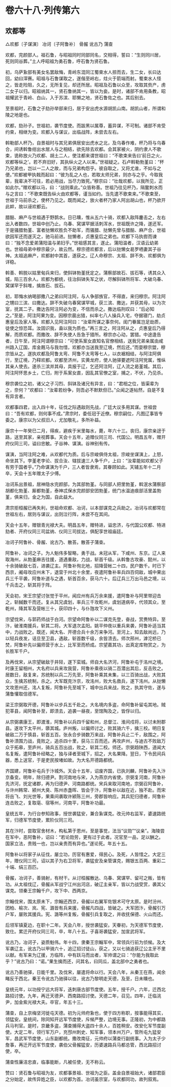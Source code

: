 # 卷六十八·列传第六

## 欢都等

△欢都〔子谋演〕 冶诃〔子阿鲁补〕 骨赧 讹古乃 蒲查

欢都，完颜部人。祖石鲁，与昭祖同时同部同名，交相得，誓曰：“生则同川居，死则同谷葬。”土人呼昭祖为勇石鲁，呼石鲁为贤石鲁。

初，乌萨紥部有美女名罢敌悔，青岭东混同江蜀束水人掠而去，生二女，长曰达回，幼曰滓赛。昭祖与石鲁谋取之，遂偕至岭右，炷火于箭端而射。蜀束水人怪之，皆走险阻，久之，无所复见，却还所居。昭祖及石鲁以众至，攻取其赀产，虏二女子以归。昭祖纳其一，贤石鲁纳其一，皆以为妾。是时，诸部不肯用条教，昭祖耀武于青岭、白山，入于苏滨、耶懒之地，贤石鲁佐之也。其后别去。

至景祖时，石鲁之子劾孙举部来归，居于安出虎水源胡凯山南。胡凯山者，所谓和陵之地是也。

欢都，劾孙子。世祖初，袭节度使。而跋黑以属尊，蓄异谋，不可制。诸部不肯受约束，相继为变。欢都入与谋议，出临战阵，未尝去左右。

斡勒部人杯乃，自景祖时与其兄弟俱居安出虎水之北，及乌春作难，杯乃将与乌春合，间诱斡鲁绀出水居人与之相结，欲先除去欢都。会其家被火，阴约隶人不歌束，诡称放火乃欢都、胡土二人，使注都来谓世祖曰：“不歌束来告曰‘前日之火，欢都等纵之’。若不弃旧好，其执纵火之人以来。”世祖疑之。石卢斡勒勃堇曰：“杯乃兄弟也，岂以一二人之故，而与兄弟构怨乎。彼自取之，又将尤谁，不如与之便。”欢都被甲执戟而起曰：“彼为乱之人也，若取太师兄弟，则亦与之乎。今取我辈，我辈决不可往，若必用战，当尽力致死。”穆宗曰：“壮哉欢都，以我所见，正如此尔。”赠欢都以马，曰：“战则乘此。”众皆称善。世祖乃往见杯乃，隔鳖刺水而与之言曰：“不歌束既告纵火由欢都等，谨当如约。当先遣不歌束来。”不歌束至，世祖于马前杀之，使杯乃见之。既而闻之，放火者杯乃家人阿出胡山也，杯乃欲开此衅，故以诬欢都云。

腊醅、麻产与世祖遇于野鹊水。日已曛，惟从五六十骑，欢都入敌阵鏖击之，左右出入者数四，世祖中创乃止。乌春、窝谋罕据活刺浑水，世祖既许之降，遂还军。于是骚腊勃堇、富者挞懒欢胜负不助军，而骚腊、挞懒先曾与腊醅、麻产合，世祖欲因军还而遂灭之，驰马前进。挞懒者，贞惠皇后之弟也。欢都下马执辔而谏曰：“独不念爱弟蒲阳温与弟妇乎。”世祖感其言，遂止。蒲阳温者，汉语云幼弟也。世祖母弟中穆宗最少，故云然。穆宗德欢都言，后以挞懒女曷罗哂妻其子谷神。太祖追麻产，欢都射中其首，遂获之。辽人命穆宗、太祖、辞不失、欢都俱为详稳。

斡善、斡脱以姑里甸兵来归，使斜钵勃堇抚定之。蒲察部故石、拔石等，诱其众入城，陷三百余人。欢都为都统，往治斜钵失军之状，尽解斜钵所将军、大破乌春、窝谋罕于斜堆，擒故石、拔石。

初，耶悔水纳喝部撒八之弟曰阿注阿，与人争部族官，不得直，来归穆宗。阿注阿之甥曰三滨、曰撒达。辞不失破乌春窝谋罕城，获三滨、撒达，并获其母，以为次室，抚其二子。撒达告阿注阿必为变，不信而杀之。撒达临刑叹曰：“后必知之。”至是，阿注阿果为变。因穆宗晨出猎，纠率七八人操兵入宅，夺据寝门，劫贞惠皇后及家人等。欢都入见阿注阿曰：“汝辈所谋之事奈何。闺门眷属岂足劫质，徒使之惊恐耳。汝固识我，盍以我为质也。”再三言之，阿注阿从之，贞惠皇后乃得解，而质欢都。而撒改、辞不失使人告急于猎所。穆宗亦心动，罢猎。中途逢告者，日午至，阿注阿谓穆宗曰：“可使系案女直知名官僚相结，送我兄弟亲属由咸州路入辽国，库金厩马与我勿惜，欢都亦当送我至辽境，然后还。”而耍穆宗盟，穆宗皆从之。遂执欢都及阿鲁太弯、阿鲁不太弯等七人，以衣裾相结，与阿注阿俱行，至辽境，乃释欢都。欢都至济州，实黄龙府，使人驰驿要遮阿注阿党属，惟纵其亲人使去。遂杀三滨并其母，具报于辽，乞还阿注阿，辽人流之曷堇城。其后，阿注阿怀思乡土，亡归，附于系案女直，因乱其官僚之室，捕之，不伏，乃见杀。

穆宗袭位之初，诸父之子习烈、斜钵及诸兄有异言，曰：“君相之位，皆渠辈为之，奈何？”欢都曰：“汝辈若纷争，则吾必不默默但已。”众闻之遂帖然，自是不复有异言者。

欢都事四君，出入四十年，征伐之际遇敌则先战，广廷大议多用其谋。世祖尝曰：“吾有欢都，则何事不成。”肃宗时，委任冠于近僚。穆宗嗣位，凡图辽事皆专委之。康宗以为父叔旧人，尤加敬礼，多所补益。

康宗十一年癸巳二月，得疾，避疾于米里每水，薨，年六十三。丧归，康宗亲迓于路，送至其家，亲视葬事。天会十五年，追赠仪同三司、代国公。明昌五年，赠开府仪同三司，谥曰忠敏。子谷神、谋演。谷神别有传。

谋演，当阿注阿之难，从欢都代为质。后与宗峻俱侍太祖，宗峻坐谋演上，上怒，命坐其下。孛堇老孛论、拔合汝、辖拔速三人争千户，上曰：“汝辈能如欢都父子有劳于国者乎。”乃命谋演为千户，三人者皆隶焉，其眷顾如此。天辅五年十二月卒，天会十五年赠太子少傅。

冶诃系出景祖，居神隐水完颜部，为其部勃堇。与同部人把里勃堇，斡泯水蒲察部胡都化勃堇、厮都勃堇，泰神忒保水完颜部安团勃堇，统门水温迪痕部活里盖勃堇，俱来归，金之为国，自此益大。

肃宗拒桓赧已再失利，世祖命欢都、冶诃，以本部谋克之兵助之。冶诃与欢都常在世祖左右，居则与谋议，出则泣行阵，未尝不在其间。

天会十五年，赠银青光禄大夫。明昌五年，赠特进，谥忠济，与代国公欢都、特进劾者、开府仪同三司盆纳、仪同三司拔达，俱配享世祖庙廷。

冶诃子阿鲁补、骨赧、讹古乃、散荅。散荅子蒲查。

阿鲁补，冶诃之子。为人魁伟多智略，勇于战。未冠从军，下咸州、东京。辽人来取海州，从勃堇麻吉往援，道遇重敌，力战，斩首千级。从斡鲁古攻豪、懿州，以十余骑破敌七百，进袭辽主。阿鲁补徇北地，招降营帐二十四，民户数千。时已下西京，阇母攻应州未下，退营于州北十余里，夜遣阿鲁补率兵四百伺敌，城中果出兵三千平袭，阿鲁补道与之遇，斩首百余，获马六十。后辽兵三万出马邑之境，以千兵击之，斩其将于阵。

天会初，宋王宗望讨张觉于平州，闻应州有兵万余来援，遣阿鲁补与阿里带迎击之，斩馘数千而还。复从其兄虞划，率兵三千攻乾州，虞划道病卒，代领其众，至乾州，降其军及营帐三十，获印四十，与仆虺攻下义州。

宗望伐宋，与郭药师战于白河。宗望命阿鲁补以二谋克先登，奋战，赏赉特异。至汴，破淮南援兵，斩其二将。大军退次孟阳。姚平仲夜以重兵来袭，阿鲁补适当其中，力战败之。既还，闻大名、开德合兵十余万来争河。至河上，知去敌尚远，乃以轻兵夜发，诘旦至卫县，遇敌，斩首数千级，余皆溃去。师次邢州，滹沱桥已焚，阿鲁补先以偏师营于水上，比军至而桥成。宗望嘉其功，出真定库物赏之，为长胜军千户。

及再伐宋，从宗望破敌于井陉，遂下栾城。师自大名济河，阿鲁补屯于洺州之境。时康王留相州，大名府以兵来攻我营，阿鲁补乘夜以骑二百潜出其后，反击败之。居数日，敌复来，苏统制以兵二万先至，阿鲁补乘其未集，以三百骑出战，大败其众，生擒苏统制，杀之。大军既克汴京，攻洺州，败大名救兵，遂下洺州。从挞懒文攻恩州还，洺人复叛，阿鲁补先至城下，城中出兵来战，败之，执其守佐，遂与蒲鲁懽取信德军。

梁王宗弼取开德，阿鲁补以步兵五千赴之。大名境内多盗，命阿鲁补留屯其地。贼犯莘县，闻阿鲁补至，即溃去，追袭一昼夜，至馆陶及之，皆俘以归。

从宗弼袭康王，即渡淮，阿鲁补以兵四千留和州，总督江、淮间戍将，以讨未附郡县。遂攻下太平州，隳其城。庐州叛，以偏师讨之，败其骑六千，擒三校。明日复破敌二万于慎县，斩首五百。张永合步骑数万来战，阿鲁补兵止二千，敌围之，阿鲁补溃围力战，竟败之，追杀四十里，获马三百而还。再攻庐州，与迪古不败敌万众于拓皋，至庐州，骑兵五百出战，败之，斩其二校。师还。宗弼趋陕西，道闻大名复叛，遣阿鲁补经略之，独与译者至城下，招之，大名果降。翌日，下令民间兵器，悉上送官，于是吏民按堵如故。为大名开德路都统。

齐国建，阿鲁补屯兵于汴城外。天会十五年，诏废齐国，已执刘麟，阿鲁补先入汴京备变。明年，除归德尹。割河南地与宋，入为燕京内省使。宗弼复河南，阿鲁补先济河，抚定诸郡，再为归德尹、河南路都统。宋兵来取河南地，宗弼召阿鲁补，与许州韩常、颍州大臭、陈州赤盏晖、皆会于汴，阿鲁补以敌在近，独不赴。而宋将岳飞、刘光世等，果乘间袭取许颍陈三州，旁郡皆响应。其兵犯归德者，阿鲁补连击败之，复取亳、宿等州，河南平，阿鲁补功最。

皇统五年，为行台参知政事，授世袭猛安，兼合紥谋克。改元帅右监军，婆速路统军，归德军节度使，累阶仪同三司。

其在汴时，尝取官舍材木，构私第于恩州，至是事觉，法当“议勋”“议亲”。海陵尝在军中，恶阿鲁补，诏曰：“若论勋劳，更有过于此者。况官至一品，足以酬之。国家立法，贵贱一也，岂以亲贵而有异也。”遂论死。年五十五。

阿鲁补以将家子从征伐，屡立功，历官有惠爱，得民心。及死，人皆惜之。大定三年，赠仪同三司，诏以其子为右卫将军，袭猛安及亲管谋克，赐银五百两、重彩二十端、绢三百匹。

骨赧，冶诃子，善骑射，有材干。从讨桓赧散达、乌春、窝谋罕、留可之叛，皆有功。从太祖伐辽，骨赧从军战宁江州出河店，破辽主亲军，皆以力战受赏，袭其父谋克。领秦王宗翰千户，攻下中、西两京。

宗翰伐宋，围太原未下，宗翰还西京，骨赧以右翼军佐银术可守太原。是时汾州、团柏、榆次、岚、宪、潞皆有兵来援，骨赧凡四战，皆破之。大军团汴，骨赧引万户军，屡败其援兵。宪、潞等州复叛，骨赧引兵复取之，并收抚保德、火山而还。

后领军镇夏边，在职十二年。天会八年，授世袭猛安。天眷初，为天德军节度使，致仕。累迁开府仪同三司，卒，年八十五。子喜哥袭猛安，加宣武将军。

讹古乃，冶诃子，姿质魁伟。年十四，隶秦王宗翰军中，常领兵行前为侦候。及大军袭辽主，讹古乃以甲骑六十，追辽招讨徒山，获之，又以七骑追获辽公主牙不里以献。有军来为辽援，方临阵，中有跃马而出者，军帅谓之曰：“尔能为我取此乎？”讹古乃曰：“诺。”果生擒而还，问其名，曰同瓜，盖北部中之勇者也。

讹古乃善驰驿，日能千里。及伐宋，屡遣将命以行。天会八年，从秦王在燕，闻余睹反于西北，秦王令讹古乃驰驿以往，讹古乃黎明走天德，及至，日未曛也。

皇统元年，以功授宁远大将军，迭刺唐古部节度使。五年，授千户。六年，迁西北路招讨使。九年，再迁天德尹、西南路招讨使。天德二年，召见。四年，迁临洮尹，加金紫光禄大夫。卒官，年五十三。

蒲查，自上京梅坚河徙屯天德。初为元帅府紥也，使于四方称职，按事能得其实，领猛安。皇统间，除同知开远军节度使，斥候严整，边境无事。正隆初，为中都路兵马判官。是时，京畿多盗，蒲查捕得大盗四十余人，百姓稍安。改安化军节度副使。大定二年，领行军万户，充邳州刺史、知军事，领本州万户，管所屯九猛安军，昌武军节度使，山东副都统。撒改南征，元帅府以蒲查行副统事。入为太子少詹事，再迁开远军节度使，袭伯父骨赧猛安，历婆速路兵马都总管，西北路招讨使，卒。

蒲查性廉洁忠直，临事能断，凡被任使，无不称云。

赞曰：贤石鲁与昭祖为友，欢都事景祖、世祖为之臣。盖金自景祖始大，诸部君臣之分始定，故传异姓之臣，以欢都为首。冶诃虽宗室，与欢都同功，故列叙焉。
